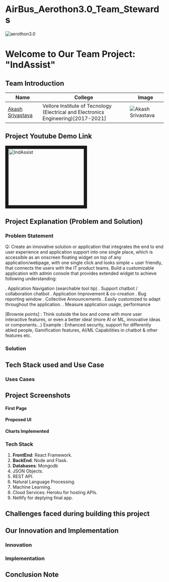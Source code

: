 # AirBus_Aerothon3.0_Team_Stewards

![aerothon3.0](https://media-fastly.hackerearth.com/media/hackathon/airbus-aerothon-30/images/5c1b4a489e-Aerothon_3_-_HE_BG_1.jpg)

# Welcome to Our Team Project: "IndAssist"

## Team Introduction 

| Name             | College  | Image |
| -------------    |----------------|------|
| [Akash Srivastava](https://www.linkedin.com/in/akash-s-233ab3160/)|Vellore Institute of Tecnology (Electrical and Electronics Engineering)[2017-2021]|![Akash Srivastava](https://media-exp1.licdn.com/dms/image/C5103AQERq-Hiqnqq9Q/profile-displayphoto-shrink_400_400/0?e=1611187200&v=beta&t=tZAaYCPdQ9zND5MawR7A731_TRxMZ2zeKaE5aBULQlc)|


## Project Youtube Demo Link 

<a href="#"><img src="https://media-fastly.hackerearth.com/media/hackathon/airbus-aerothon-30/images/5c1b4a489e-Aerothon_3_-_HE_BG_1.jpg" 
alt="IndAssist" width="240" height="180" border="10" /></a>

## Project Explanation (Problem and Solution)
### **Problem Statement**
Q:  Create an innovative solution or application that integrates the end to end user experience and application support into one single place, which is accessible as an onscreen floating widget on top of any application/webpage, with one single click and looks simple + user friendly, that connects the users with the IT product teams. Build a customizable application with admin console that provides extended widget to achieve following understanding:

. Application Navigation (searchable tool tip)
. Support chatbot / collaboration chatbot
. Application Improvement & co-creation
. Bug reporting window
. Collective Announcements
. Easily customized to adapt throughout the application.
. Measure application usage, performance

[Brownie points] : Think outside the box and come with more user interactive features, or even a better idea! (more AI or ML, innovative ideas or components…) Example : Enhanced security, support for differently abled people, Gamification features, AI/ML Capabilities in chatbot & other features etc. 

### **Solution**



## Tech Stack used and Use Case

### Uses Cases



## Project Screenshots
#### First Page


#### Proposed UI


#### Charts Implemented



### Tech Stack
1. **FrontEnd**: React Framework.
2. **BackEnd**: Node and Flask.
3. **Databases**: Mongodb
4. JSON Objects.
5. REST API.
6. Natural Language Processing.
7. Machine Learning.
8. Cloud Services: Heroku for hosting APIs.
9. Netlify for deplying final app.

## Challenges faced during building this project


## Our Innovation and Implementation

### Innovation


### Implementation


## Conclusion Note

